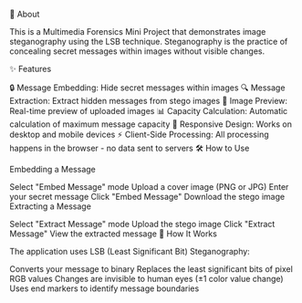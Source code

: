 📖 About

This is a Multimedia Forensics Mini Project that demonstrates image steganography using the LSB technique. Steganography is the practice of concealing secret messages within images without visible changes.

✨ Features

🔒 Message Embedding: Hide secret messages within images
🔍 Message Extraction: Extract hidden messages from stego images
🎨 Image Preview: Real-time preview of uploaded images
📊 Capacity Calculation: Automatic calculation of maximum message capacity
📱 Responsive Design: Works on desktop and mobile devices
⚡ Client-Side Processing: All processing happens in the browser - no data sent to servers
🛠️ How to Use

Embedding a Message

Select "Embed Message" mode
Upload a cover image (PNG or JPG)
Enter your secret message
Click "Embed Message"
Download the stego image
Extracting a Message

Select "Extract Message" mode
Upload the stego image
Click "Extract Message"
View the extracted message
🔬 How It Works

The application uses LSB (Least Significant Bit) Steganography:

Converts your message to binary
Replaces the least significant bits of pixel RGB values
Changes are invisible to human eyes (±1 color value change)
Uses end markers to identify message boundaries
